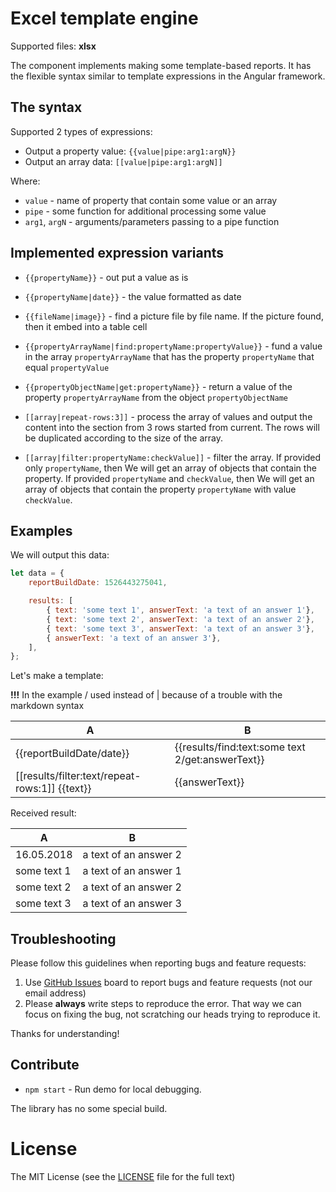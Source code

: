 # Excel template engine

Supported files: **xlsx**

The component implements making some template-based reports.
It has the flexible syntax similar to template expressions in the Angular framework. 

## The syntax

Supported 2 types of expressions:
* Output a property value: `{{value|pipe:arg1:argN}}`
* Output an array data: `[[value|pipe:arg1:argN]]`

Where:
* `value` - name of property that contain some value or an array
* `pipe` - some function for additional processing some value
* `arg1`, `argN` - arguments/parameters passing to a pipe function

## Implemented expression variants

* `{{propertyName}}` - out put a value as is
* `{{propertyName|date}}` - the value formatted as date 
* `{{fileName|image}}` - find a picture file by file name. 
    If the picture found, then it embed into a table cell 
* `{{propertyArrayName|find:propertyName:propertyValue}}` - fund a value in the array `propertyArrayName` 
    that has the property `propertyName` that equal `propertyValue`
* `{{propertyObjectName|get:propertyName}}` - return a value of the property `propertyArrayName` from the object `propertyObjectName`     

* `[[array|repeat-rows:3]]` - process the array of values and output the content 
    into the section from 3 rows started from current.
    The rows will be duplicated according to the size of the array.
* `[[array|filter:propertyName:checkValue]]` - filter the array. 
    If provided only `propertyName`, then We will get an array of objects that contain the property.
    If provided `propertyName` and `checkValue`, then We will get an array of objects that contain 
    the property `propertyName` with value `checkValue`.
        
    
## Examples

We will output this data:
```javascript
let data = {
    reportBuildDate: 1526443275041,

    results: [
        { text: 'some text 1', answerText: 'a text of an answer 1'},
        { text: 'some text 2', answerText: 'a text of an answer 2'},
        { text: 'some text 3', answerText: 'a text of an answer 3'},
        { answerText: 'a text of an answer 3'},
    ],
};
```
    
Let's make a template:

**!!!** In the example / used instead of | because of a trouble with the markdown syntax 

| A | B |
|---|---|
|{{reportBuildDate/date}}| {{results/find:text:some text 2/get:answerText}} |
|[[results/filter:text/repeat-rows:1]] {{text}}| {{answerText}} |

Received result:

| A     | B     |
|-------|-------|
| 16.05.2018 | a text of an answer 2 |
| some text 1 | a text of an answer 1 |
| some text 2 | a text of an answer 2 |
| some text 3 | a text of an answer 3 |

## Troubleshooting

Please follow this guidelines when reporting bugs and feature requests:

1. Use [GitHub Issues](https://github.com/optimistex/xlsx-template-ex/issues) board to report bugs and feature requests (not our email address)
2. Please **always** write steps to reproduce the error. That way we can focus on fixing the bug, not scratching our heads trying to reproduce it.

Thanks for understanding!

## Contribute

- `npm start` - Run demo for local debugging.

The library has no some special build. 

# License

The MIT License (see the [LICENSE](https://github.com/optimistex/ngx-select-ex/blob/master/LICENSE) file for the full text)
